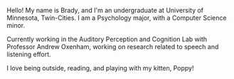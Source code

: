 Hello! My name is Brady, and I'm an undergraduate at University of Minnesota, Twin-Cities. I am a Psychology major, with a Computer Science minor. 

Currently working in the Auditory Perception and Cognition Lab with Professor Andrew Oxenham, working on research related to speech and listening effort.

I love being outside, reading, and playing with my kitten, Poppy! 
<!---
bchisholm08/bchisholm08 is a ✨ special ✨ repository because its `README.md` (this file) appears on your GitHub profile.
You can click the Preview link to take a look at your changes.
--->
